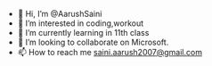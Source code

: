 - 👋 Hi, I’m @AarushSaini
- 👀 I’m interested in coding,workout
- 🌱 I’m currently learning in 11th class
- 💞️ I’m looking to collaborate on Microsoft.
- 📫 How to reach me saini.aarush2007@gmail.com

<!---
AarushSaini/AarushSaini is a ✨ special ✨ repository because its `README.md` (this file) appears on your GitHub profile.
You can click the Preview link to take a look at your changes.
--->
